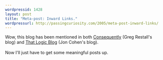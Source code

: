 ```yaml
--- 
wordpressid: 1428
layout: post
title: "Meta-post: Inward Links."
wordpressurl: http://passingcuriosity.com/2005/meta-post-inward-links/
---
```

Wow, this blog has been mentioned in both <a href="http://consequently.org/edit/page/weblogs">Consequently</a> (Greg Restall's blog) and <a href="http://thatlogicblog.blogspot.com/2005/06/labelled-tableux.html">That Logic Blog</a> (Jon Cohen's blog).<br /><br />Now I'll just have to get some meaningful posts up.
